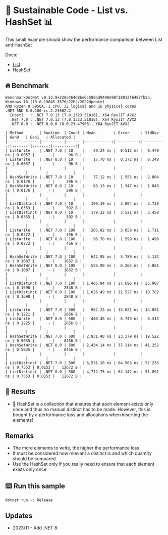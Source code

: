 # 🌳 Sustainable Code - List vs. HashSet 📊

This small example should show the performance comparison between List and HashSet

Docs:
- [List](https://docs.microsoft.com/dotnet/api/system.collections.generic.list-1?view=net-6.0&WT.mc_id=DT-MVP-5001507)
- [HashSet](https://docs.microsoft.com/dotnet/api/system.collections.generic.hashset-1?view=net-6.0&WT.mc_id=DT-MVP-5001507)

## 🔥 Benchmark

```shell
BenchmarkDotNet v0.13.9+228a464e8be6c580ad9408e98f18813f6407fb5a, Windows 10 (10.0.19045.3570/22H2/2022Update)
AMD Ryzen 9 5950X, 1 CPU, 32 logical and 16 physical cores
.NET SDK 8.0.100-rc.2.23502.2
  [Host]   : .NET 7.0.13 (7.0.1323.51816), X64 RyuJIT AVX2
  .NET 7.0 : .NET 7.0.13 (7.0.1323.51816), X64 RyuJIT AVX2
  .NET 8.0 : .NET 8.0.0 (8.0.23.47906), X64 RyuJIT AVX2

| Method       | Runtime  | Count | Mean        | Error     | StdDev    | Gen0   | Gen1   | Allocated |
|------------- |--------- |------ |------------:|----------:|----------:|-------:|-------:|----------:|
| ListWrite    | .NET 7.0 | 10    |    29.24 ns |  0.512 ns |  0.479 ns | 0.0057 |      - |      96 B |
| ListWrite    | .NET 8.0 | 10    |    17.70 ns |  0.372 ns |  0.348 ns | 0.0057 |      - |      96 B |
|              |          |       |             |           |           |        |        |           |
| HashSetWrite | .NET 7.0 | 10    |    77.12 ns |  1.555 ns |  2.804 ns | 0.0176 |      - |     296 B |
| HashSetWrite | .NET 8.0 | 10    |    68.13 ns |  1.347 ns |  1.843 ns | 0.0176 |      - |     296 B |
|              |          |       |             |           |           |        |        |           |
| ListDistinct | .NET 7.0 | 10    |   199.39 ns |  3.804 ns |  3.736 ns | 0.0353 |      - |     592 B |
| ListDistinct | .NET 8.0 | 10    |   179.22 ns |  3.521 ns |  3.458 ns | 0.0353 |      - |     592 B |
|              |          |       |             |           |           |        |        |           |
| ListWrite    | .NET 7.0 | 100   |   205.82 ns |  3.058 ns |  2.711 ns | 0.0272 |      - |     456 B |
| ListWrite    | .NET 8.0 | 100   |    96.70 ns |  1.599 ns |  1.496 ns | 0.0272 |      - |     456 B |
|              |          |       |             |           |           |        |        |           |
| HashSetWrite | .NET 7.0 | 100   |   642.95 ns |  5.789 ns |  5.132 ns | 0.1087 |      - |    1832 B |
| HashSetWrite | .NET 8.0 | 100   |   526.90 ns |  6.265 ns |  5.861 ns | 0.1087 |      - |    1832 B |
|              |          |       |             |           |           |        |        |           |
| ListDistinct | .NET 7.0 | 100   | 1,466.94 ns | 27.696 ns | 25.907 ns | 0.1698 |      - |    2848 B |
| ListDistinct | .NET 8.0 | 100   | 1,026.49 ns | 11.527 ns | 10.782 ns | 0.1698 |      - |    2848 B |
|              |          |       |             |           |           |        |        |           |
| ListWrite    | .NET 7.0 | 500   |   967.23 ns | 15.021 ns | 14.051 ns | 0.1221 |      - |    2056 B |
| ListWrite    | .NET 8.0 | 500   |   440.48 ns |  6.749 ns |  6.313 ns | 0.1225 |      - |    2056 B |
|              |          |       |             |           |           |        |        |           |
| HashSetWrite | .NET 7.0 | 500   | 2,831.40 ns | 23.379 ns | 19.522 ns | 0.5035 |      - |    8456 B |
| HashSetWrite | .NET 8.0 | 500   | 2,434.14 ns | 37.114 ns | 41.252 ns | 0.5035 |      - |    8456 B |
|              |          |       |             |           |           |        |        |           |
| ListDistinct | .NET 7.0 | 500   | 6,531.18 ns | 64.563 ns | 57.233 ns | 0.7553 | 0.0153 |   12672 B |
| ListDistinct | .NET 8.0 | 500   | 4,712.75 ns | 62.142 ns | 51.891 ns | 0.7553 | 0.0153 |   12672 B |
```



## 🏁 Results

- 🚀 HashSet is a collection that ensures that each element exists only once and thus no manual distinct has to be made. However, this is bought by a performance loss and allocations when inserting the elements!

## Remarks

- The more elements to write, the higher the performance loss
- It must be considered how relevant a distinct is and which quantity should be compared
- Use the HashSet only if you really need to ensure that each element exists only once

## ⌨️ Run this sample

```shell
dotnet run -c Release
```

## Updates

- 2023/11 - Add .NET 8
